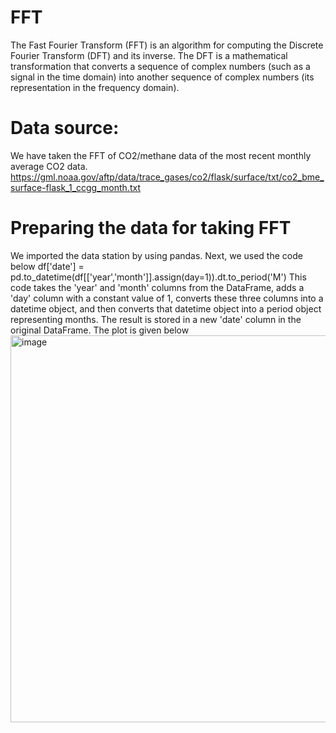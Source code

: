 # FFT

The Fast Fourier Transform (FFT) is an algorithm for computing the Discrete Fourier Transform (DFT) and its inverse. The DFT is a mathematical transformation that converts a sequence of complex numbers (such as a signal in the time domain) into another sequence of complex numbers (its representation in the frequency domain).

# Data source:
We have taken the FFT of CO2/methane data of the most recent monthly average CO2 data. 
https://gml.noaa.gov/aftp/data/trace_gases/co2/flask/surface/txt/co2_bme_surface-flask_1_ccgg_month.txt 
# Preparing the data for taking FFT
We imported the data station by using pandas. Next, we used the code below
df['date'] = pd.to_datetime(df[['year','month']].assign(day=1)).dt.to_period('M') 
This code takes the 'year' and 'month' columns from the DataFrame, adds a 'day' column with a constant value of 1, converts these three columns into a datetime object, and then converts that datetime object into a period object representing months. The result is stored in a new 'date' column in the original DataFrame.
The plot is given below
<img width="619" alt="image" src="https://github.com/sharmistharanit/23-Homework5G4/assets/143737948/7870893c-ff6a-4a12-8c38-972753bb8eb7">






